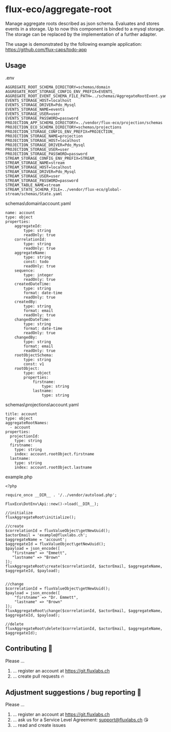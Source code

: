 # flux-eco/aggregate-root

Manage aggregate roots described as json schema. Evaluates and stores events in a storage. Up to now this component is binded to a mysql storage. 
The storage can be replaced by the implementation of a further adapter.

The usage is demonstrated by the following example application:
https://github.com/flux-caps/todo-app

## Usage
.env
```
AGGREGATE_ROOT_SCHEMA_DIRECTORY=schemas/domain
AGGREGATE_ROOT_STORAGE_CONFIG_ENV_PREFIX=EVENTS_
AGGREGATE_ROOT_EVENT_SCHEMA_FILE_PATH=../schemas/AggregateRootEvent.yaml
EVENTS_STORAGE_HOST=localhost
EVENTS_STORAGE_DRIVER=Pdo_Mysql
EVENTS_STORAGE_NAME=events
EVENTS_STORAGE_USER=user
EVENTS_STORAGE_PASSWORD=password
PROJECTION_APP_SCHEMA_DIRECTORY=../vendor/flux-eco/projection/schemas
PROJECTION_ECO_SCHEMA_DIRECTORY=schemas/projections
PROJECTION_STORAGE_CONFIG_ENV_PREFIX=PROJECTION_
PROJECTION_STORAGE_NAME=projection
PROJECTION_STORAGE_HOST=localhost
PROJECTION_STORAGE_DRIVER=Pdo_Mysql
PROJECTION_STORAGE_USER=user
PROJECTION_STORAGE_PASSWORD=password
STREAM_STORAGE_CONFIG_ENV_PREFIX=STREAM_
STREAM_STORAGE_NAME=stream
STREAM_STORAGE_HOST=localhost
STREAM_STORAGE_DRIVER=Pdo_Mysql
STREAM_STORAGE_USER=user
STREAM_STORAGE_PASSWORD=password
STREAM_TABLE_NAME=stream
STREAM_STATE_SCHEMA_FILE=../vendor/flux-eco/global-stream/schemas/State.yaml
```

schemas\domain\account.yaml
```
name: account
type: object
properties:
    aggregateId:
        type: string
        readOnly: true
    correlationId:
        type: string
        readOnly: true
    aggregateName:
        type: string
        const: todo
        readOnly: true
    sequence:
        type: integer
        readOnly: true
    createdDateTime:
        type: string
        format: date-time
        readOnly: true
    createdBy:
        type: string
        format: email
        readOnly: true
    changedDateTime:
        type: string
        format: date-time
        readOnly: true
    changedBy:
        type: string
        format: email
        readOnly: true
    rootObjectSchema:
        type: string
        const: v1
    rootObject:
        type: object
        properties:
            firstname:
                type: string
            lastname:
                type: string
```

schemas\projections\account.yaml
```
title: account
type: object
aggregateRootNames:
  - account
properties:
  projectionId:
    type: string
  firstname:
    type: string
    index: account.rootObject.firstname
  lastname:
    type: string
    index: account.rootObject.lastname
```

example.php
```
<?php

require_once __DIR__ . '/../vendor/autoload.php';

FluxEco\DotEnv\Api::new()->load(__DIR__);

//initialize
fluxAggregateRoot\initialize();

//create
$correlationId = fluxValueObject\getNewUuid();
$actorEmail = 'example@fluxlabs.ch';
$aggregateName = 'account';
$aggregateId = fluxValueObject\getNewUuid();
$payload = json_encode([
   "firstname" => "Emmett",
   "lastname" => "Brown"
]);
fluxAggregateRoot\create($correlationId, $actorEmail, $aggregateName, $aggregateId, $payload);


//change
$correlationId = fluxValueObject\getNewUuid();
$payload = json_encode([
    "firstname" => "Dr. Emmett",
    "lastname" => "Brown"
]);
fluxAggregateRoot\change($correlationId, $actorEmail, $aggregateName, $aggregateId, $payload);

//delete
fluxAggregateRoot\delete($correlationId, $actorEmail, $aggregateName, $aggregateId);
```

## Contributing :purple_heart:
Please ...
1. ... register an account at https://git.fluxlabs.ch
2. ... create pull requests :fire:


## Adjustment suggestions / bug reporting :feet:
Please ...
1. ... register an account at https://git.fluxlabs.ch
2. ... ask us for a Service Level Agreement: support@fluxlabs.ch :kissing_heart:
3. ... read and create issues